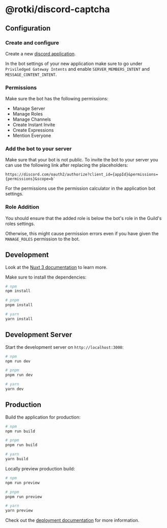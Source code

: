 # @rotki/discord-captcha

## Configuration

### Create and configure

Create a new [discord application](https://discord.com/developers/applications). 

In the bot settings of your new application make sure to go under `Priviledged Gateway Intents`
and enable `SERVER_MEMBERS_INTENT` and `MESSAGE_CONTENT_INTENT`.

### Permissions

Make sure the bot has the following permissions:
- Manage Server
- Manage Roles
- Manage Channels
- Create Instant Invite
- Create Expressions
- Mention Everyone

### Add the bot to your server

Make sure that your bot is not public.
To invite the bot to your server you can use the following link after replacing the placeholders:

```
https://discord.com/oauth2/authorize?client_id={appId}&permissions={permissions}&scope=b`
```

For the permissions use the permission calculator in the application bot settings.

### Role Addition

You should ensure that the added role is below the bot's role in the Guild's 
roles settings.

Otherwise, this might cause permission errors even if you have given the `MANAGE_ROLES` 
permission to the bot.


## Development
Look at the [Nuxt 3 documentation](https://nuxt.com/docs/getting-started/introduction) to learn more.

Make sure to install the dependencies:

```bash
# npm
npm install

# pnpm
pnpm install

# yarn
yarn install
```

## Development Server

Start the development server on `http://localhost:3000`:

```bash
# npm
npm run dev

# pnpm
pnpm run dev

# yarn
yarn dev
```

## Production

Build the application for production:

```bash
# npm
npm run build

# pnpm
pnpm run build

# yarn
yarn build
```

Locally preview production build:

```bash
# npm
npm run preview

# pnpm
pnpm run preview

# yarn
yarn preview
```

Check out the [deployment documentation](https://nuxt.com/docs/getting-started/deployment) for more information.
